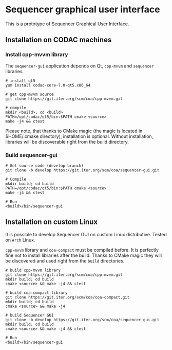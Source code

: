 # Sequencer graphical user interface

This is a prototype of Sequencer Graphical User Interface.

## Installation on CODAC machines

### Install cpp-mvvm library

The `sequencer-gui` application depends on Qt, `cpp-mvvm` and `sequencer` libraries.

```
# install qt5 
yum install codac-core-7.0-qt5.x86_64

# get cpp-mvvm source
git clone https://git.iter.org/scm/coa/cpp-mvvm.git

# compile
mkdir <build>; cd <build>
PATH=/opt/codac/qt5/bin:$PATH cmake <source>
make -j4 && ctest
```

Please note, that thanks to CMake magic (the magic is located in $HOME/.cmake directory), installation is optional. 
Without installation, libraries will be discoverable right from the build directory.

### Build sequencer-gui

```
# Get source code (develop branch)
git clone -b develop https://git.iter.org/scm/coa/sequencer-gui.git

# Compile
mkdir build; cd build
PATH=/opt/codac/qt5/bin:$PATH cmake <source>
make -j4 && ctest

# Run
<build>/bin/sequencer-gui
```

## Installation on custom Linux

It is possible to develop Sequencer GUI on custom Linux distributive. Tested on `Arch` Linux.

`cpp-mvvm` library and `coa-compact` must be compiled before.
It is perfectly fine not to install libraries after the build. 
Thanks to CMake magic they will be discovered and used right from the `build` directories.

```
# build cpp-mvvm library
git clone https://git.iter.org/scm/coa/cpp-mvvm.git
mkdir build; cd build
cmake <source> && make -j4 && ctest

# build coa-compact library
git clone https://git.iter.org/scm/coa/coa-compact.git
mkdir build; cd build
cmake <source> && make -j4

# build Sequencer GUI
git clone -b develop https://git.iter.org/scm/coa/sequencer-gui.git
mkdir build; cd build
cmake <source> && make -j4 && ctest

# Run
<build>/bin/sequencer-gui
```
